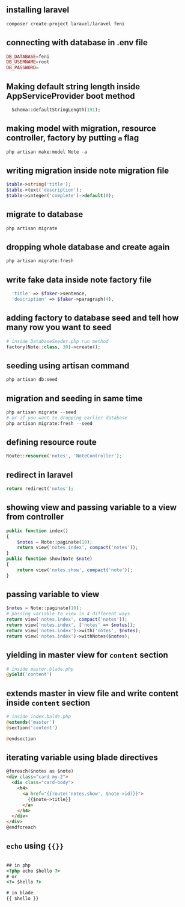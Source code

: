 ## installing laravel 

~~~php
composer create-project laravel/laravel feni
~~~

## connecting with database in  .env file

~~~php
DB_DATABASE=feni
DB_USERNAME=root
DB_PASSWORD=
~~~

## Making default string length  inside AppServiceProvider boot method 

~~~php
  Schema::defaultStringLength(191);
~~~

## making model with migration, resource controller, factory by putting `a` flag

~~~php
php artisan make:model Note -a
~~~

## writing migration inside note migration file 

~~~php
$table->string('title');
$table->text('description');
$table->integer('complete')->default(0);
~~~

## migrate to database 

~~~php
php artisan migrate
~~~

## dropping whole database and create again 

~~~php
php artisan migrate:fresh
~~~

## write fake data inside note factory file 

~~~php
  'title' => $faker->sentence,
  'description' => $faker->paragraph(4),
~~~

## adding factory to database seed and tell how many row you want to seed 

~~~php
# inside DatabaseSeeder.php run method
factory(Note::class, 30)->create();
~~~

## seeding using artisan command   

~~~php
php artisan db:seed
~~~

## migration and seeding in same time 

~~~php
php artisan migrate --seed 
# or if you want to dropping earlier database 
php artisan migrate:fresh --seed 
~~~





## defining resource route 

~~~php
Route::resource('notes', 'NoteController');
~~~

## redirect in laravel 

~~~php
return redirect('notes');
~~~

## showing view and passing variable to a view from controller 

~~~php
public function index()
{
    $notes = Note::paginate(10);
    return view('notes.index', compact('notes'));
}
public function show(Note $note)
{
    return view('notes.show', compact('note'));
}
~~~

## passing variable to view 

~~~php
$notes = Note::paginate(10);
# passing variable to view in 4 different ways
return view('notes.index', compact('notes'));
return view('notes.index', ['notes' => $notes]);
return view('notes.index')->with('notes', $notes);
return view('notes.index')->withNotes($notes);
~~~

## yielding in master view for `content` section

~~~php
# inside master.blade.php
@yield('content')
~~~

## extends master in view file and write content inside `content` section    

~~~php
# inside index.balde.php
@extends('master')
@section('content')

@endsection
~~~

##  iterating variable using blade directives 

~~~html
@foreach($notes as $note)
<div class="card my-2">
  <div class="card-body">
    <h4>
      <a href="{{route('notes.show', $note->id)}}">
        {{$note->title}}
      </a>
    </h4>
  </div>
</div>
@endforeach
~~~

<!-- ## `echo` using `{% raw %}{{}}{% endraw %}`      -->

## `echo` using `{{}}`           

~~~html

## in php
<?php echo $hello ?>
# or
<?= $hello ?>

# in blade
{{ $hello }}    
~~~








